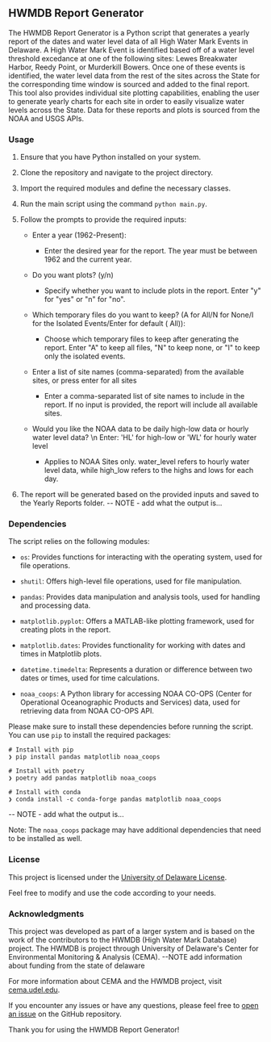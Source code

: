 ## HWMDB Report Generator

The HWMDB Report Generator is a Python script that generates a yearly report of the dates and water level data of all
High Water Mark Events in Delaware. A High Water Mark Event is identified based off of a water level threshold
excedance at one of the following sites: Lewes Breakwater Harbor, Reedy Point, or Murderkill Bowers. Once one of these
events is identified, the water level data from the rest of the sites across the State for the corresponding time window
is sourced and added to the final report. This tool also provides individual site plotting capabilities, enabling the
user to generate yearly charts for each site in order to easily visualize water levels across the State. Data for these
reports and plots is sourced from the NOAA and USGS APIs.

### Usage

1. Ensure that you have Python installed on your system.

2. Clone the repository and navigate to the project directory.

3. Import the required modules and define the necessary classes.

4. Run the main script using the command `python main.py`.

5. Follow the prompts to provide the required inputs:

    - Enter a year (1962-Present):
        - Enter the desired year for the report. The year must be between 1962 and the current
          year.

    - Do you want plots? (y/n)
        - Specify whether you want to include plots in the report. Enter "y" for "yes" or "n" for "no".

    - Which temporary files do you want to keep? (A for All/N for None/I for the Isolated Events/Enter for default (
      All)):
        - Choose which temporary files to keep after generating the report. Enter "A" to keep all files, "N" to keep
          none, or "I" to keep only the isolated events.

    - Enter a list of site names (comma-separated) from the available sites, or press enter for all sites
        - Enter a comma-separated list of site names to include in the report. If no input is provided, the report will
          include all
          available sites.
    - Would you like the NOAA data to be daily high-low data or hourly water level data? \n Enter: 'HL' for high-low or
      'WL' for hourly water level
        - Applies to NOAA Sites only. water_level refers to hourly water level data, while high_low refers to the highs
          and lows for each day.

6. The report will be generated based on the provided inputs and saved to the Yearly Reports folder.
-- NOTE - add what the output is...

### Dependencies

The script relies on the following modules:

- `os`: Provides functions for interacting with the operating system, used for file operations.

- `shutil`: Offers high-level file operations, used for file manipulation.

- `pandas`: Provides data manipulation and analysis tools, used for handling and processing data.

- `matplotlib.pyplot`: Offers a MATLAB-like plotting framework, used for creating plots in the report.

- `matplotlib.dates`: Provides functionality for working with dates and times in Matplotlib plots.

- `datetime.timedelta`: Represents a duration or difference between two dates or times, used for time calculations.

- `noaa_coops`: A Python library for accessing NOAA CO-OPS (Center for Operational Oceanographic Products and Services)
  data, used for retrieving data from NOAA CO-OPS API.

Please make sure to install these dependencies before running the script. You can use `pip` to install the required
packages:

```
# Install with pip
❯ pip install pandas matplotlib noaa_coops

# Install with poetry
❯ poetry add pandas matplotlib noaa_coops

# Install with conda
❯ conda install -c conda-forge pandas matplotlib noaa_coops
```
-- NOTE - add what the output is...
   
Note: The `noaa_coops` package may have additional dependencies that need to be installed as well.

### License

This project is licensed under the [University of Delaware License](LICENSE).

Feel free to modify and use the code according to your needs.

### Acknowledgments

This project was developed as part of a larger system and is based on the work of the contributors to the HWMDB (High
Water Mark Database) project.
The HWMDB is project through University of Delaware's Center for Environmental Monitoring & Analysis (CEMA).
--NOTE add information about funding from the state of delaware

For more information about CEMA and the HWMDB project, visit [cema.udel.edu](https://cema.udel.edu/).

If you encounter any issues or have any questions, please feel free
to [open an issue](https://github.com/jhcooper/HWM/issues) on the GitHub repository.

Thank you for using the HWMDB Report Generator!
